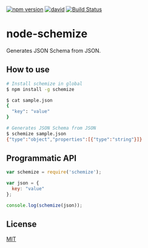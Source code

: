[![npm version](https://badge.fury.io/js/schemize.svg)](http://badge.fury.io/js/schemize)
[![david](https://david-dm.org/pirosikick/schemize.svg)](https://david-dm.org/pirosikick/schemize)
[![Build Status](https://travis-ci.org/pirosikick/schemize.svg)](https://travis-ci.org/pirosikick/schemize)

node-schemize
=============

Generates JSON Schema from JSON.

## How to use

```sh
# Install schemize in global
$ npm install -g schemize

$ cat sample.json
{
  "key": "value"
}

# Generates JSON Schema from JSON
$ schemize sample.json
{"type":"object","properties":[{"type":"string"}]}
```

## Programmatic API

```javascript
var schemize = require('schemize');

var json = {
  key: "value"
};

console.log(schemize(json));
```

## License

[MIT](http://pirosikick.mit-license.org/)
